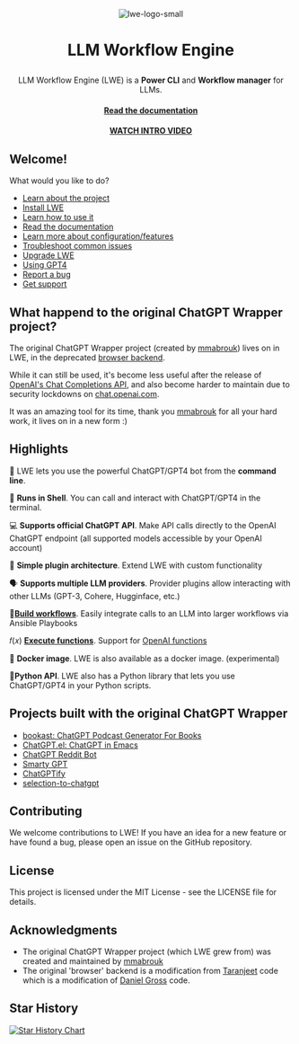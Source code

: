 <p align="center">
  <img alt="lwe-logo-small" src="https://github.com/llm-workflow-engine/llm-workflow-engine/assets/43772/6921deac-0964-41a9-84fd-7c2ebce198c0" />
</p>

<h1>
  <p align="center">
    LLM Workflow Engine
  </p>
</h1>

<p id="summary-header" align="center">LLM Workflow Engine (LWE) is a <b>Power CLI</b> and <b>Workflow manager</b> for LLMs.</p>

<h4 id="documentation" align="center">
  <a href="https://llm-workflow-engine.readthedocs.io" target="_blank">
    Read the documentation
  </a>
</h4>

<h4 id="intro-video" align="center">
  <a href="https://www.youtube.com/watch?v=pWxRCYPaoW4" target="_blank">
    WATCH INTRO VIDEO
  </a>
</h4>

## Welcome!

What would you like to do?

* [Learn about the project](https://llm-workflow-engine.readthedocs.io)
* [Install LWE](https://llm-workflow-engine.readthedocs.io/en/latest/installation.html)
* [Learn how to use it](https://llm-workflow-engine.readthedocs.io/en/latest/how_it_works.html)
* [Read the documentation](https://llm-workflow-engine.readthedocs.io)
* [Learn more about configuration/features](https://llm-workflow-engine.readthedocs.io/en/latest/configuration.html)
* [Troubleshoot common issues](https://llm-workflow-engine.readthedocs.io/en/latest/troubleshooting.html)
* [Upgrade LWE](https://llm-workflow-engine.readthedocs.io/en/latest/upgrading.html)
* [Using GPT4](https://llm-workflow-engine.readthedocs.io/en/latest/model_access.html#gpt4)
* [Report a bug](ISSUES.md)
* [Get support](SUPPORT.md)


## What happend to the original ChatGPT Wrapper project?

The original ChatGPT Wrapper project (created by [mmabrouk](https://github.com/mmabrouk)) lives on in LWE, in the deprecated [browser backend](https://llm-workflow-engine.readthedocs.io/en/latest/configuration.html#using-browser-backend).

While it can still be used, it's become less useful after the release of [OpenAI's Chat Completions API](https://platform.openai.com/docs/guides/gpt/chat-completions-api), and also become harder to maintain due to security lockdowns on [chat.openai.com](https://chat.openai.com).

It was an amazing tool for its time, thank you [mmabrouk](https://github.com/mmabrouk) for all your hard work, it lives on in a new form :)

## Highlights

🤖 LWE lets you use the powerful ChatGPT/GPT4 bot from the **command line**.

💬 **Runs in Shell**. You can call and interact with ChatGPT/GPT4 in the terminal.

💻  **Supports official ChatGPT API**. Make API calls directly to the OpenAI ChatGPT endpoint (all supported models accessible by your OpenAI account)

🔌 **Simple plugin architecture**. Extend LWE with custom functionality

🗣 **Supports multiple LLM providers**. Provider plugins allow interacting with other LLMs (GPT-3, Cohere, Hugginface, etc.)

🔄[**Build workflows**](https://llm-workflow-engine.readthedocs.io/en/latest/workflows.html). Easily integrate calls to an LLM into larger workflows via Ansible Playbooks

𝑓(𝑥) [**Execute functions**](https://llm-workflow-engine.readthedocs.io/en/latest/functions.html). Support for [OpenAI functions](https://platform.openai.com/docs/guides/gpt/function-calling)

🐳 **Docker image**. LWE is also available as a docker image. (experimental)

🐍**Python API**. LWE also has a Python library that lets you use ChatGPT/GPT4 in your Python scripts.

## Projects built with the original ChatGPT Wrapper

- [bookast: ChatGPT Podcast Generator For Books](https://github.com/SamMethnani/bookast)
- [ChatGPT.el: ChatGPT in Emacs](https://github.com/joshcho/ChatGPT.el)
- [ChatGPT Reddit Bot](https://github.com/PopDaddyGames/ChatGPT-RedditBot)
- [Smarty GPT](https://github.com/citiususc/Smarty-GPT/tree/v1.1.0)
- [ChatGPTify](https://github.com/idilsulo/ChatGPTify)
- [selection-to-chatgpt](https://github.com/collin-murphy/selection-to-chatgpt)

## Contributing

We welcome contributions to LWE! If you have an idea for a new feature or have found a bug, please open an issue on the GitHub repository.

## License

This project is licensed under the MIT License - see the LICENSE file for details.

## Acknowledgments

- The original ChatGPT Wrapper project (which LWE grew from) was created and maintained by [mmabrouk](https://github.com/mmabrouk) 
- The original 'browser' backend is a modification from [Taranjeet](https://github.com/taranjeet/chatgpt-api) code which is a modification of [Daniel Gross](https://github.com/danielgross/whatsapp-gpt) code.

## Star History

[![Star History Chart](https://api.star-history.com/svg?repos=llm-workflow-engine/llm-workflow-engine&type=Date)](https://star-history.com/#llm-workflow-engine/llm-workflow-engine&Date)
